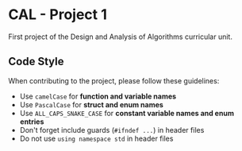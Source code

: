 # CAL - Project 1
First project of the Design and Analysis of Algorithms curricular unit.

## Code Style
When contributing to the project, please follow these guidelines:
- Use `camelCase` for **function and variable names**
- Use `PascalCase` for **struct and enum names**
- Use `ALL_CAPS_SNAKE_CASE` for **constant variable names and enum entries**
- Don't forget include guards (`#ifndef ...`) in header files
- Do not use `using namespace std` in header files
